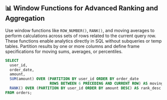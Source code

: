 ## 📊 Window Functions for Advanced Ranking and Aggregation
Use window functions like `ROW_NUMBER()`, `RANK()`, and moving averages to perform calculations across sets of rows related to the current query row. These functions enable analytics directly in SQL without subqueries or temp tables. Partition results by one or more columns and define frame specifications for moving sums, averages, or percentiles.

```sql
SELECT
  user_id,
  order_date,
  amount,
  SUM(amount) OVER (PARTITION BY user_id ORDER BY order_date
                    ROWS BETWEEN 6 PRECEDING AND CURRENT ROW) AS moving_weekly_total,
  RANK() OVER (PARTITION BY user_id ORDER BY amount DESC) AS rank_desc
FROM orders;
```